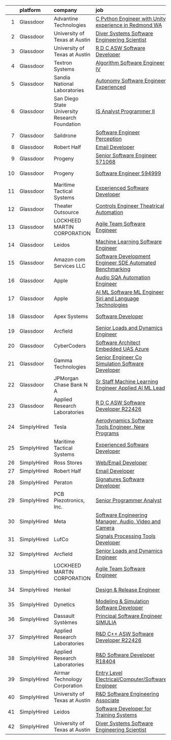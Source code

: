 

|    | platform    | company                                        | job                                                                                                                                                                                                                                                                                                                                                                                                                                                                                                                                                                                                                                                                                                                                                                                                                                                                                                                                                                                                                                                                                                                                                                                                                                                                                                                                                                                                                             | update_time   | location            |
|---:|:------------|:-----------------------------------------------|:--------------------------------------------------------------------------------------------------------------------------------------------------------------------------------------------------------------------------------------------------------------------------------------------------------------------------------------------------------------------------------------------------------------------------------------------------------------------------------------------------------------------------------------------------------------------------------------------------------------------------------------------------------------------------------------------------------------------------------------------------------------------------------------------------------------------------------------------------------------------------------------------------------------------------------------------------------------------------------------------------------------------------------------------------------------------------------------------------------------------------------------------------------------------------------------------------------------------------------------------------------------------------------------------------------------------------------------------------------------------------------------------------------------------------------|:--------------|:--------------------|
|  1 | Glassdoor   | Advantine Technologies                         | [C     Python Engineer with Unity experience in Redmond  WA](https://www.glassdoor.com/partner/jobListing.htm?pos=117&ao=1136043&s=58&guid=000001836e4f140f8d1a9a7b930d8538&src=GD_JOB_AD&t=SR&vt=w&ea=1&cs=1_627b217f&cb=1664003020285&jobListingId=1008157599925&jrtk=3-0-1gdn4u56pj4i9801-1gdn4u57bgahh800-3b05bea95ecf3b84-)                                                                                                                                                                                                                                                                                                                                                                                                                                                                                                                                                                                                                                                                                                                                                                                                                                                                                                                                                                                                                                                                                                | 1d            |                     |
|  2 | Glassdoor   | University of Texas at Austin                  | [Diver Systems Software Engineering Scientist](https://www.glassdoor.com/partner/jobListing.htm?pos=116&ao=1136043&s=58&guid=000001836e4f140f8d1a9a7b930d8538&src=GD_JOB_AD&t=SR&vt=w&cs=1_5b84bb1d&cb=1664003020285&jobListingId=1008134570966&jrtk=3-0-1gdn4u56pj4i9801-1gdn4u57bgahh800-b68ce17203cedfa0-)                                                                                                                                                                                                                                                                                                                                                                                                                                                                                                                                                                                                                                                                                                                                                                                                                                                                                                                                                                                                                                                                                                                   | 11d           | Austin, TX          |
|  3 | Glassdoor   | University of Texas at Austin                  | [R D C   ASW Software Developer](https://www.glassdoor.com/partner/jobListing.htm?pos=111&ao=1136043&s=58&guid=000001836e4f140f8d1a9a7b930d8538&src=GD_JOB_AD&t=SR&vt=w&cs=1_a4d111b6&cb=1664003020284&jobListingId=1008134571094&jrtk=3-0-1gdn4u56pj4i9801-1gdn4u57bgahh800-505db6517f58eced-)                                                                                                                                                                                                                                                                                                                                                                                                                                                                                                                                                                                                                                                                                                                                                                                                                                                                                                                                                                                                                                                                                                                                 | 11d           | Austin, TX          |
|  4 | Glassdoor   | Textron Systems                                | [Algorithm Software Engineer IV](https://www.glassdoor.com/partner/jobListing.htm?pos=121&ao=1136043&s=58&guid=000001836e4f140f8d1a9a7b930d8538&src=GD_JOB_AD&t=SR&vt=w&cs=1_cabbbfda&cb=1664003020285&jobListingId=1008158375340&jrtk=3-0-1gdn4u56pj4i9801-1gdn4u57bgahh800-2e4fd736068b0de0-)                                                                                                                                                                                                                                                                                                                                                                                                                                                                                                                                                                                                                                                                                                                                                                                                                                                                                                                                                                                                                                                                                                                                 | 24h           | Wilmington, MA      |
|  5 | Glassdoor   | Sandia National Laboratories                   | [Autonomy Software Engineer  Experienced ](https://www.glassdoor.com/partner/jobListing.htm?pos=123&ao=1136043&s=58&guid=000001836e4f140f8d1a9a7b930d8538&src=GD_JOB_AD&t=SR&vt=w&cs=1_b3872887&cb=1664003020285&jobListingId=1008158317621&jrtk=3-0-1gdn4u56pj4i9801-1gdn4u57bgahh800-547e78c4383871e9-)                                                                                                                                                                                                                                                                                                                                                                                                                                                                                                                                                                                                                                                                                                                                                                                                                                                                                                                                                                                                                                                                                                                       | 24h           | Albuquerque, NM     |
|  6 | Glassdoor   | San Diego State University Research Foundation | [IS Analyst Programmer II](https://www.glassdoor.com/partner/jobListing.htm?pos=110&ao=1136043&s=58&guid=000001836e4f140f8d1a9a7b930d8538&src=GD_JOB_AD&t=SR&vt=w&cs=1_e181b91d&cb=1664003020284&jobListingId=1008150424630&jrtk=3-0-1gdn4u56pj4i9801-1gdn4u57bgahh800-f3dab425f644b186-)                                                                                                                                                                                                                                                                                                                                                                                                                                                                                                                                                                                                                                                                                                                                                                                                                                                                                                                                                                                                                                                                                                                                       | 3d            | San Diego, CA       |
|  7 | Glassdoor   | Saildrone                                      | [Software Engineer   Perception](https://www.glassdoor.com/partner/jobListing.htm?pos=109&ao=1136043&s=58&guid=000001836e4f140f8d1a9a7b930d8538&src=GD_JOB_AD&t=SR&vt=w&cs=1_6dc16ce4&cb=1664003020283&jobListingId=1008156970798&jrtk=3-0-1gdn4u56pj4i9801-1gdn4u57bgahh800-51594aeaa2ed0247-)                                                                                                                                                                                                                                                                                                                                                                                                                                                                                                                                                                                                                                                                                                                                                                                                                                                                                                                                                                                                                                                                                                                                 | 1d            | Alameda, CA         |
|  8 | Glassdoor   | Robert Half                                    | [Email Developer](https://www.glassdoor.com/partner/jobListing.htm?pos=105&ao=1110586&s=58&guid=000001836e4f140f8d1a9a7b930d8538&src=GD_JOB_AD&t=SR&vt=w&ea=1&cs=1_b37be0df&cb=1664003020283&jobListingId=1008145675095&cpc=334ABAF5D42DC775&jrtk=3-0-1gdn4u56pj4i9801-1gdn4u57bgahh800-1d30b377a342ae9d--6NYlbfkN0CpzDdaQkua3np5pkmj49lKioZwmwxQ-yx5plwbYmV_MzWNBoPgCjn5bOtxNwC6GJ4nMXlh70SbCFcICXIgnZkuA1M2Q3cbZxvyy2idv8eL8hhk9lI80DRwFm1NMXGvI86YHjJOPaVV2F-OE7mVDddpF962aw6WMRMYnU2tZV44lSwwG1i4aejlIYegghAWtFY1W6zlDgwwze12cEnP3y3FoEl0_Cg3zon9ukh06n2BRpPkhdv91wX4SP94_ZHWribaSw9iuATGNpHlEVkPHkuHozUsQf4M0JPb5WpDyQY5kB4ncCaEazcVXAbUH72n2m4jWmhuZGzmTgn_y8aoGKY8fs7Q7Gow8tWaqdzBK2j_L5uhdY0Akd9XgsUgRT56p7lcpaldg0Gu4UUKOVj8gJaT9KgrzY3f41SiiRWlC-QEkqVWq-1hGqIuN8uXtdBr59N4jqxtzskVDXb5VQe6wEsMZQxmu7gLjXHGEhzHNuLI1KQ_-pfpYlm3fI5tdBkkF-rCWDo6qwo2hnhaA6LO9aGZYximjmcvyat7rIiZRCKBAg4nNpxxvPs1)                                                                                                                                                                                                                                                                                                                                                                                                                                                                                                                      | 7d            | Denver, CO          |
|  9 | Glassdoor   | Progeny                                        | [Senior Software Engineer   571068 ](https://www.glassdoor.com/partner/jobListing.htm?pos=119&ao=1136043&s=58&guid=000001836e4f140f8d1a9a7b930d8538&src=GD_JOB_AD&t=SR&vt=w&cs=1_c5c73699&cb=1664003020285&jobListingId=1008146023366&jrtk=3-0-1gdn4u56pj4i9801-1gdn4u57bgahh800-f0fd6c0004d9c04e-)                                                                                                                                                                                                                                                                                                                                                                                                                                                                                                                                                                                                                                                                                                                                                                                                                                                                                                                                                                                                                                                                                                                             | 7d            | Canonsburg, PA      |
| 10 | Glassdoor   | Progeny                                        | [Software Engineer  594999 ](https://www.glassdoor.com/partner/jobListing.htm?pos=115&ao=1136043&s=58&guid=000001836e4f140f8d1a9a7b930d8538&src=GD_JOB_AD&t=SR&vt=w&cs=1_e03abdca&cb=1664003020285&jobListingId=1008134031369&jrtk=3-0-1gdn4u56pj4i9801-1gdn4u57bgahh800-6d016ac3371836b7-)                                                                                                                                                                                                                                                                                                                                                                                                                                                                                                                                                                                                                                                                                                                                                                                                                                                                                                                                                                                                                                                                                                                                     | 11d           | Manassas, VA        |
| 11 | Glassdoor   | Maritime Tactical Systems                      | [Experienced Software Developer](https://www.glassdoor.com/partner/jobListing.htm?pos=102&ao=1110586&s=58&guid=000001836e4f140f8d1a9a7b930d8538&src=GD_JOB_AD&t=SR&vt=w&ea=1&cs=1_389c1780&cb=1664003020282&jobListingId=1008149197652&cpc=009A9C8147DF705D&jrtk=3-0-1gdn4u56pj4i9801-1gdn4u57bgahh800-81bb24394b5abab6--6NYlbfkN0AtR68e5gWpPxoovZgA7Udo-dcymoK0NpHFMpIgh7LYzw56sJYO5BCaP-bqJbaXFb_-ej51BS-QNSIWQaRzNmG2_RvMR4LiDIjiWnQ0kaTCf_kylRMyRIsBM2wpIDBlBWIhyaDEsQtPzD_cB10uLc6yBP3cPpsqVA5vTZpkP-AhwayiN2eDEH1kNS-S8pAfwLLR0pD-2Izb2g_SclCYurcx9E6U9efNlEUoBx1XEpnxfJ4GVjz5lZTwyFf4ROZmSDHdD9V7IcIPWBtfeejF6em8qhFFudYo7LnJrMb3SmcjJ7UBaY2TesxSQbv2BFpmwyS0VD191U3JXkczkoDxDiloJ8z-bl6SN0zBDNhJNx7_xfLa4Dmal3xifL_f8kywOj101dlfJcGSv00AZczYHc5XsoqJ1IV-GtVdkg3craOHHmlimtnIDfaWKVciZwNQnjcGSIlqJL9Ey-IHlME0Q7BUjQ6gd3Hhl66NJNsZx-jSyebI9_J8lXnEgzAjJe576Beb2GEy3PajVAHLGeBtP96e)                                                                                                                                                                                                                                                                                                                                                                                                                                                                                                                                       | 4d            | Melbourne, FL       |
| 12 | Glassdoor   | Theater Outsource                              | [Controls Engineer   Theatrical Automation](https://www.glassdoor.com/partner/jobListing.htm?pos=118&ao=1136043&s=58&guid=000001836e4f140f8d1a9a7b930d8538&src=GD_JOB_AD&t=SR&vt=w&ea=1&cs=1_f4972222&cb=1664003020285&jobListingId=1008149531471&jrtk=3-0-1gdn4u56pj4i9801-1gdn4u57bgahh800-67f7b1ecdf14d1e3-)                                                                                                                                                                                                                                                                                                                                                                                                                                                                                                                                                                                                                                                                                                                                                                                                                                                                                                                                                                                                                                                                                                                 | 4d            | Syracuse, NY        |
| 13 | Glassdoor   | LOCKHEED MARTIN CORPORATION                    | [Agile Team Software Engineer](https://www.glassdoor.com/partner/jobListing.htm?pos=103&ao=1110586&s=58&guid=000001836e4f140f8d1a9a7b930d8538&src=GD_JOB_AD&t=SR&vt=w&cs=1_85cc967b&cb=1664003020282&jobListingId=1008157427345&cpc=56C4EA4A1A191A49&jrtk=3-0-1gdn4u56pj4i9801-1gdn4u57bgahh800-c601795b34351101--6NYlbfkN0BuMqUtaNIakuoGTB-u7I0EvtcrTK1_bHO6_bsORPCvsL7zkQUfIzpY4doIgp_GoHrdWwRHLC1L1F-NTj7I9bniL9bd7P7cGA1R3ynlaMUiL1G1I1fQGpDJM8PDMow5kSXMVLGknX_E_ksfSda1IQx-WOKLNd1bNNBCCPk3Y7j18NUQ7n_e0VECzZb-JyfhRKp2uc9zR1FUm8jqzUY5lpco5nDlE96KtFR524-nbYHIGLfWdNdTWiq828edn-jWSPyzE9dD79qVasf2RhUQugJdqTwlDhPEctbHmmAdG8xjnO3DvfSQ-zDsQoKb0t_egTHh1hYUGI1UCJgpq1hZ_d21AvKNKdnHQJi0Eggwodp-EFeHoI1KZjH4m1Q-cvddNLwGWSpwr-oDDylySIkKiuDdO6g2_yyD6NEI763yNG6bO2sFzYvPqFr3dvjGPrL3Q6wR8GafUppw-qYppgpBU9AcOtOpF8RcjIF7JMhwtjScO021-QxRa06OkY9yhx1h2lSQO98ACXuipWd23L1fe71c3jeXADW8K9Db0W8_ha526XqbR4FYwp7bj7JMjb_v_1FMD8Z-kIzB59jpfOMmBKDxql-whk3drioD7603MggG1ndumUUDeuNlgsNj_fJSvVUHF-OnQqeWM84n3LePMIpc)                                                                                                                                                                                                                                                                                                                                                                                                              | 1d            | Manassas, VA        |
| 14 | Glassdoor   | Leidos                                         | [Machine Learning Software Engineer](https://www.glassdoor.com/partner/jobListing.htm?pos=104&ao=1110586&s=58&guid=000001836e4f140f8d1a9a7b930d8538&src=GD_JOB_AD&t=SR&vt=w&cs=1_41d614a2&cb=1664003020282&jobListingId=1008154058643&cpc=F5E96E35A1725171&jrtk=3-0-1gdn4u56pj4i9801-1gdn4u57bgahh800-ae7c0370de18daf7--6NYlbfkN0CZUO70VSdYKA8PR3jfrSh5ljhqJhfDt0PzQCMubt8cRihWbmqO_-Ccw6DGinMZCyK2ZE0rkuApsHeGNKrS9WTgWTVzUq_zBkMtMKRl2EVMdGDdu3O6zficjxrw1LNdb1H9xU-dLv_XXB74BQOK0elhW8zL9Y6v8u2TAJaWLAm3Z81AyZ7-43EqW0AVvaqs9C45K-5FP-M_SPgj7NGfpbS7BbcAaZbkDFEybo2BdsRpWeTyUNslrSyGNmtyxjQLv0HccxlCqNQ0Bb55-Y2yglPp8rDQEPmQjerjOjnpOds4D0LYl0MhGZjJvrpCingXJMWkfrrcjOC5m3AcLrB8aIJzd2JPzkTzoNUbO02pw49jqWxhkk8wMxkqT9hQVJQne-UjrS5wWHvzLQ5_OOFh17v4B5eux-a6j1A9R9O4EspSyct4ZqZdgjXGkM3ey1uY_d3nhkh16QyeS_b1ZQGT5S80IdbOVYUCkx-CqiKi2MNKczHq2GffplXeARqZZaF98SFB3NibYY8qHUAlvGK2C1Ljqbs9fYUzLAzXCf5v422vkNi9_h7CxJ2U1Co-6CR_E9KYWyDmQR73GeRzxv4kuUfZn9OCgwyAc5qELALBvhvz1zfnO7SW9NIaFyTFRr7Xdcnm-uyLVg94peZT4K8Y4gV6)                                                                                                                                                                                                                                                                                                                                                                                                        | 2d            | Arlington, VA       |
| 15 | Glassdoor   | Amazon com Services LLC                        | [Software Development Engineer  SDE  Automated Benchmarking](https://www.glassdoor.com/partner/jobListing.htm?pos=112&ao=1136043&s=58&guid=000001836e4f140f8d1a9a7b930d8538&src=GD_JOB_AD&t=SR&vt=w&cs=1_ba5ea890&cb=1664003020284&jobListingId=1008144113447&jrtk=3-0-1gdn4u56pj4i9801-1gdn4u57bgahh800-93604167f71390ef-)                                                                                                                                                                                                                                                                                                                                                                                                                                                                                                                                                                                                                                                                                                                                                                                                                                                                                                                                                                                                                                                                                                     | 7d            | Seattle, WA         |
| 16 | Glassdoor   | Apple                                          | [Audio SQA Automation Engineer](https://www.glassdoor.com/partner/jobListing.htm?pos=114&ao=1136043&s=58&guid=000001836e4f140f8d1a9a7b930d8538&src=GD_JOB_AD&t=SR&vt=w&cs=1_25904ba7&cb=1664003020285&jobListingId=1008146904400&jrtk=3-0-1gdn4u56pj4i9801-1gdn4u57bgahh800-2883d3b1dd5e8401-)                                                                                                                                                                                                                                                                                                                                                                                                                                                                                                                                                                                                                                                                                                                                                                                                                                                                                                                                                                                                                                                                                                                                  | 6d            | Cupertino, CA       |
| 17 | Glassdoor   | Apple                                          | [AI ML   Software  ML  Engineer  Siri and Language Technologies](https://www.glassdoor.com/partner/jobListing.htm?pos=113&ao=1136043&s=58&guid=000001836e4f140f8d1a9a7b930d8538&src=GD_JOB_AD&t=SR&vt=w&cs=1_7413ee50&cb=1664003020284&jobListingId=1008146904371&jrtk=3-0-1gdn4u56pj4i9801-1gdn4u57bgahh800-c37c15d6316a917e-)                                                                                                                                                                                                                                                                                                                                                                                                                                                                                                                                                                                                                                                                                                                                                                                                                                                                                                                                                                                                                                                                                                 | 6d            | Cambridge, MA       |
| 18 | Glassdoor   | Apex Systems                                   | [Software Developer](https://www.glassdoor.com/partner/jobListing.htm?pos=106&ao=1110586&s=58&guid=000001836e4f140f8d1a9a7b930d8538&src=GD_JOB_AD&t=SR&vt=w&ea=1&cs=1_a7371054&cb=1664003020283&jobListingId=1008143341273&cpc=2CAED5C921A5F994&jrtk=3-0-1gdn4u56pj4i9801-1gdn4u57bgahh800-28844eac39369d01--6NYlbfkN0DqWjE27Bj7wQp7zwejGyju2OyxUuq4SEucXSyN07WCWejYvQmJsgF2DYF8Y-TYieAFOYR7mwoVX3UFdAgmeb2F2B3opQw2wHm_zyLHmy4TCBnCgpLmuLRoHVj1p-weLc43NmWqS76UxEsRtpvNfmgjelNHp-FkrimqmxUiFI9vrws21Ve9iOwDdl-xCJpoz0mA7sn07P2KDlDdKHWWeLbBTjuqe0a49KSl3cEnZyb-CnqYjfblPzCpCdytKFGOTWJJhOFadcmfFAJ5q6H01xihcrLZl54UU3khTir28hJSLrZ3BoYOXy211slLrQiH4cZY1zPum-gtbwdtGrNog_-8D0CY_Io8ezJz6s0BvUgImW_IY5zKtgLE1lwxrvw_mX5S8Xfv3Vx39UTpViMazgPHqFNSvCLGBFi91INzv0AbrbnkJXZKP8FNJbmnWV20gB0t9kitOTik5I8kABHyav75v7DZfK2eUJOOTAhdNln9Io3VGMtdwQsvwkycGBBZHjK5vfrVJo3KM2oVlRaQ29jFeXuLpmowPuYYR6fHFB41ZXkEZWRMEMnYQjqMPtVQHEgD83lu2fYdmWTO4sGEVkv66DSMGNodQkCqviEebG7dMw1iBbNtyQHuivZJgDjG-zzQhJh_4qgOow%3D%3D)                                                                                                                                                                                                                                                                                                                                                                                                                       | 8d            | Bethesda, MD        |
| 19 | Glassdoor   | Arcfield                                       | [Senior Loads and Dynamics Engineer](https://www.glassdoor.com/partner/jobListing.htm?pos=101&ao=1110586&s=58&guid=000001836e4f140f8d1a9a7b930d8538&src=GD_JOB_AD&t=SR&vt=w&ea=1&cs=1_51b442ac&cb=1664003020282&jobListingId=1008156728757&cpc=15C919740AEB52D4&jrtk=3-0-1gdn4u56pj4i9801-1gdn4u57bgahh800-1877bede92c808a3--6NYlbfkN0Aiur-s0w1ecieYSDQAiv-uLYLftpJidGWuKR3kSJYF_ksnj4VBwti5kCzrU5P_S6oeiaeDO5KLkdHiwR6E9byr8ZzH7OWR5C3O74ZvvbTZIqKbRXFn4W_dMi9Rxm0zyCJA07uJpuiz-RWq98MNVpK7ioNnLdszkOsOybj0PFtZnNStw-A7-huc9mLk-R1yZ2P6EayZZZilfzieQqMzgmDhrGFjRsxbbJhfl1C_yMuzSjCQbVN1NqXtq1jo_vCru7A80e1DWgC5Pi1NvoKW2KRm6daMx0LPZSP7KwHEuJGGDP3YUMh6p3BEUUOm6u4ZAB0VXtxIR0fsKZPYlmbM0FS5k5QL2R1yQPqyEeK1EOKvFvkDbAPXXGV3Sq9wy-MKtYHDmawkV6YhmneaFRF-mQlFTgTM7rb5koNapvZvA_XBcV9KFvIP74gjmab5-S_n0AsHlc-DA_iglABAcbrYLPrpG-ioBQ210rTKH3fjxc4hZnrKs69HIQkUb5vWkhExOF2EFVZxLH2Yyytr-V0B5mgs1rrT1ime0m4%3D)                                                                                                                                                                                                                                                                                                                                                                                                                                                                                                                     | 1d            | United States       |
| 20 | Glassdoor   | CyberCoders                                    | [Software Architect  Embedded UAS  Azure ](https://www.glassdoor.com/partner/jobListing.htm?pos=107&ao=1110586&s=58&guid=000001836e4f140f8d1a9a7b930d8538&src=GD_JOB_AD&t=SR&vt=w&ea=1&cs=1_ac740956&cb=1664003020283&jobListingId=1008158078107&cpc=AC285F3A3ECA6BB0&jrtk=3-0-1gdn4u56pj4i9801-1gdn4u57bgahh800-667640f83b26a81f--6NYlbfkN0CpFJQzrgRR8WqXWK1qKKEqALWJw739KlKqr2H-MSI4eoBlI4EFrmor2FYZMP3muM1Zj5alCTrgiJLv5_pESDt6R_MeNX8pOh0tWlTnq_2DN_dNmMOAfzMzZbkTt0IotlRWyCmoSxTUS6VB_j6An_8HSjhBKZif54QdB5qkMOd-49podDnSPP8FW1VD0XyuRNDwMU1UfMyrPJ1r_dLGF1oJp9fOJ40_E5f3C0U1UuRGRPSSHGQfz1nkwUhTgtuQhcXEz2PTxSBrkMukco_ixx3Q9r2Drkc5qONnYuL4il9agv6leEDdIH1mYKR8jAoEm6CtLCrxo6k5b0n_G2khWunh37nf42Zu69dwYaAPVUPpFOqml-LTuXix0xo7FWIZsgM7_GM0aXS5MCPpIsV-qo52LLAB8SZFIGEuvUqnopu0Pg1ixdwe_y9kVJ3v2a9SGBbSLsx4h25xcTzgOWSs0s161dbd1AMd8DRe0HqmzPyPfgz77DNZAdDmX0O2iV4X-hicnvDeuTCt81g82EAb2Yw6sr1vueamiQAQJyyAeSRlxj5cmVLlSApFpazk9ZKMUJ93IM8uxU_Q-n3fm3R9Kagjo-m6aj1CWwkofUFYP0PO_nGVs4n8VvaXIZ7Pent-7De7Z-zsuyR_VlorAcpjYGLYT3AOCZLJC_cWz41o-HFLMqicYcwFhjAHIK7cZh_hWQRvtCQ_pzv_kp4OFCegbQbFO4RluvBYRDyLR-EJ3W9OiO60Ss9h0RrasYyAT8SRKgL7OIcJHxFkDQzF17WZJnanV4mNmlvJxGw4gV4-c9lM-b13yX2Z_3tEiVNbqJ0r0JHBNz_iPBJIy2FXStB35RQR3xKZyIdVW6VX3oD8t3IVQP5_nHQ2RjgcqfNSfes4SNjN0yOxp3vMYmTfaqjdtNDiztRhR2fztiz6jOXZ4ohBCNoPamht7Gto9KvDB_f3KW9MHYZomOc5YYStqs82Ppk-5ySocSGt08kUL-SFUAiMNUdOwXuXkZRpzblgOBF77BMHNtlOSWltcA%3D%3D) | 24h           | Anaheim, CA         |
| 21 | Glassdoor   | Gamma Technologies                             | [Senior Engineer   Co Simulation Software Developer](https://www.glassdoor.com/partner/jobListing.htm?pos=120&ao=1136043&s=58&guid=000001836e4f140f8d1a9a7b930d8538&src=GD_JOB_AD&t=SR&vt=w&cs=1_790b0300&cb=1664003020285&jobListingId=1008157358274&jrtk=3-0-1gdn4u56pj4i9801-1gdn4u57bgahh800-5fe5ab05dd114255-)                                                                                                                                                                                                                                                                                                                                                                                                                                                                                                                                                                                                                                                                                                                                                                                                                                                                                                                                                                                                                                                                                                             | 1d            | Westmont, IL        |
| 22 | Glassdoor   | JPMorgan Chase Bank  N A                       | [Sr  Staff Machine Learning Engineer   Applied AI ML Lead](https://www.glassdoor.com/partner/jobListing.htm?pos=122&ao=1136043&s=58&guid=000001836e4f140f8d1a9a7b930d8538&src=GD_JOB_AD&t=SR&vt=w&cs=1_868120e7&cb=1664003020285&jobListingId=1008135419592&jrtk=3-0-1gdn4u56pj4i9801-1gdn4u57bgahh800-c192268a470b92e3-)                                                                                                                                                                                                                                                                                                                                                                                                                                                                                                                                                                                                                                                                                                                                                                                                                                                                                                                                                                                                                                                                                                       | 11d           | Palo Alto, CA       |
| 23 | Glassdoor   | Applied Research Laboratories                  | [R D C   ASW Software Developer R22426](https://www.glassdoor.com/partner/jobListing.htm?pos=108&ao=1136043&s=58&guid=000001836e4f140f8d1a9a7b930d8538&src=GD_JOB_AD&t=SR&vt=w&ea=1&cs=1_ce74b67e&cb=1664003020283&jobListingId=1008134873870&jrtk=3-0-1gdn4u56pj4i9801-1gdn4u57bgahh800-9e99523256cc7a65-)                                                                                                                                                                                                                                                                                                                                                                                                                                                                                                                                                                                                                                                                                                                                                                                                                                                                                                                                                                                                                                                                                                                     | 11d           | Austin, TX          |
| 24 | SimplyHired | Tesla                                          | [Aerodynamics Software Tools Engineer, New Programs](https://www.simplyhired.com/job/zO8gcthxFQqgNmwD9bdYUrhRy13Ovr3XTHhU0ibGJoZo7L7tcfLxOw?q=acoustic+developer)                                                                                                                                                                                                                                                                                                                                                                                                                                                                                                                                                                                                                                                                                                                                                                                                                                                                                                                                                                                                                                                                                                                                                                                                                                                               | Recently      | Hawthorne, CA       |
| 25 | SimplyHired | Maritime Tactical Systems                      | [Experienced Software Developer](https://www.simplyhired.com/job/SFCNgTCASRLyKqrC1ACVdKR7NKY2JFDNa9GteUJWZNaA6WLDTGtMyQ?q=acoustic+developer)                                                                                                                                                                                                                                                                                                                                                                                                                                                                                                                                                                                                                                                                                                                                                                                                                                                                                                                                                                                                                                                                                                                                                                                                                                                                                   | 4d            | Melbourne, FL       |
| 26 | SimplyHired | Ross Stores                                    | [Web/Email Developer](https://www.simplyhired.com/job/iapHcCXyBAwSCQxFgqTzcH6pCeCWlT5U6RhkIjo60dultz2bPETatw?q=acoustic+developer)                                                                                                                                                                                                                                                                                                                                                                                                                                                                                                                                                                                                                                                                                                                                                                                                                                                                                                                                                                                                                                                                                                                                                                                                                                                                                              | Recently      | Dublin, CA          |
| 27 | SimplyHired | Robert Half                                    | [Email Developer](https://www.simplyhired.com/job/BVIgBJgCpxv-cFy0d_7E9Pz7QxiyU_8mBeDOWeRs5Ka68IK6Es0Vsw?q=acoustic+developer)                                                                                                                                                                                                                                                                                                                                                                                                                                                                                                                                                                                                                                                                                                                                                                                                                                                                                                                                                                                                                                                                                                                                                                                                                                                                                                  | 7d            | Denver, CO          |
| 28 | SimplyHired | Peraton                                        | [Signatures Software Developer](https://www.simplyhired.com/job/VhxXHzc1HuSwgvJxF9sKZQ2uXq6BwCFPmRIcEGeH9slcr0dBpgm7Wg?q=acoustic+developer)                                                                                                                                                                                                                                                                                                                                                                                                                                                                                                                                                                                                                                                                                                                                                                                                                                                                                                                                                                                                                                                                                                                                                                                                                                                                                    | Recently      | Bethesda, MD        |
| 29 | SimplyHired | PCB Piezotronics, Inc.                         | [Senior Programmer Analyst](https://www.simplyhired.com/job/eQBYwWiHkxugufpP5RasTROUJ8GSCTQyB7il0JPt8M58snoQJ9LUjQ?q=acoustic+developer)                                                                                                                                                                                                                                                                                                                                                                                                                                                                                                                                                                                                                                                                                                                                                                                                                                                                                                                                                                                                                                                                                                                                                                                                                                                                                        | Recently      | Depew, NY           |
| 30 | SimplyHired | Meta                                           | [Software Engineering Manager, Audio, Video and Camera](https://www.simplyhired.com/job/AcPc5DUPNYj9CMf6xW8n3d6KbxKPxsL_pcHtarR3Yd9d8AKAG_9DPA?q=acoustic+developer)                                                                                                                                                                                                                                                                                                                                                                                                                                                                                                                                                                                                                                                                                                                                                                                                                                                                                                                                                                                                                                                                                                                                                                                                                                                            | Recently      | Remote              |
| 31 | SimplyHired | LufCo                                          | [Signals Processing Tools Developer](https://www.simplyhired.com/job/jxVDpTZCccqjEnpPz1NbCXdN8KMlRERmnL4FoPm6NhpX1I_syaeD7A?q=acoustic+developer)                                                                                                                                                                                                                                                                                                                                                                                                                                                                                                                                                                                                                                                                                                                                                                                                                                                                                                                                                                                                                                                                                                                                                                                                                                                                               | Recently      | Baltimore, MD       |
| 32 | SimplyHired | Arcfield                                       | [Senior Loads and Dynamics Engineer](https://www.simplyhired.com/job/ewmZjjE-VCt0grOFR0kFzm53GYDycXWhuhcTpAoa1ZYuSER0-kXQRg?q=acoustic+developer)                                                                                                                                                                                                                                                                                                                                                                                                                                                                                                                                                                                                                                                                                                                                                                                                                                                                                                                                                                                                                                                                                                                                                                                                                                                                               | 1d            | Brookpark, OH       |
| 33 | SimplyHired | LOCKHEED MARTIN CORPORATION                    | [Agile Team Software Engineer](https://www.simplyhired.com/job/Bb51HkQy-2su1GpzhGynACvjPLYE6Wvg9mIpxfLIaj4sC19YaDYgLg?q=acoustic+developer)                                                                                                                                                                                                                                                                                                                                                                                                                                                                                                                                                                                                                                                                                                                                                                                                                                                                                                                                                                                                                                                                                                                                                                                                                                                                                     | 1d            | Manassas, VA        |
| 34 | SimplyHired | Henkel                                         | [Design & Release Engineer](https://www.simplyhired.com/job/ktwZD9EkOBuoBNQlOjW3aoAOfiqygUznsMFvrBEcZiGeezvQNrS5yA?q=acoustic+developer)                                                                                                                                                                                                                                                                                                                                                                                                                                                                                                                                                                                                                                                                                                                                                                                                                                                                                                                                                                                                                                                                                                                                                                                                                                                                                        | Recently      | Madison Heights, MI |
| 35 | SimplyHired | Dynetics                                       | [Modeling & Simulation Software Developer](https://www.simplyhired.com/job/jB9qNqjHCPSUt7TWPlOOQNFzSw9WO0p79NS63EVf_jwk1JX7BW6kbg?q=acoustic+developer)                                                                                                                                                                                                                                                                                                                                                                                                                                                                                                                                                                                                                                                                                                                                                                                                                                                                                                                                                                                                                                                                                                                                                                                                                                                                         | Recently      | Huntsville, AL      |
| 36 | SimplyHired | Dassault Systèmes                              | [Principal Software Engineer SIMULIA](https://www.simplyhired.com/job/EoyCNNBK4UDsF5Gx7YzyR7Q6olXn4fnrw8HCQt0MME2YG7Gjcx7NiA?q=acoustic+developer)                                                                                                                                                                                                                                                                                                                                                                                                                                                                                                                                                                                                                                                                                                                                                                                                                                                                                                                                                                                                                                                                                                                                                                                                                                                                              | Recently      | Waltham, MA         |
| 37 | SimplyHired | Applied Research Laboratories                  | [R&D C++ ASW Software Developer R22426](https://www.simplyhired.com/job/8XP0R6LMD2rgtoekPlVM5lv487R8RZr8mtW6j4w07LPhzUDNXm6zhQ?q=acoustic+developer)                                                                                                                                                                                                                                                                                                                                                                                                                                                                                                                                                                                                                                                                                                                                                                                                                                                                                                                                                                                                                                                                                                                                                                                                                                                                            | 11d           | Austin, TX          |
| 38 | SimplyHired | Applied Research Laboratories                  | [R&D Software Developer R18404](https://www.simplyhired.com/job/iYsUoC4YVp2iNY6b_JtpfN9L4H2iAgnSxyEYjA8MjR38__eDQ3Tw0g?q=acoustic+developer)                                                                                                                                                                                                                                                                                                                                                                                                                                                                                                                                                                                                                                                                                                                                                                                                                                                                                                                                                                                                                                                                                                                                                                                                                                                                                    | Recently      | Austin, TX          |
| 39 | SimplyHired | Airmar Technology Corporation                  | [Entry Level Electrical/Computer/Software Engineer](https://www.simplyhired.com/job/z2fxVZM99vLfSzIS4Eq3YOhVwknu4HEQL9KGZzmxXvMPxeQugLC3TQ?q=acoustic+developer)                                                                                                                                                                                                                                                                                                                                                                                                                                                                                                                                                                                                                                                                                                                                                                                                                                                                                                                                                                                                                                                                                                                                                                                                                                                                | Recently      | Milford, NH         |
| 40 | SimplyHired | University of Texas at Austin                  | [R&D Software Engineering Associate](https://www.simplyhired.com/job/EBH9qDH0Ax58EtcS7HneCCVW4gYqLVAq9TnsfzRruRjBypKUE6-j8w?q=acoustic+developer)                                                                                                                                                                                                                                                                                                                                                                                                                                                                                                                                                                                                                                                                                                                                                                                                                                                                                                                                                                                                                                                                                                                                                                                                                                                                               | Recently      | Austin, TX          |
| 41 | SimplyHired | Leidos                                         | [Software Developer for Training Systems](https://www.simplyhired.com/job/bkZMqLcMEW3WoKMF4vv5LTlDXVzHoXRsF35WIS_tZNhHme0iBV-Cow?q=acoustic+developer)                                                                                                                                                                                                                                                                                                                                                                                                                                                                                                                                                                                                                                                                                                                                                                                                                                                                                                                                                                                                                                                                                                                                                                                                                                                                          | Recently      | Bethesda, MD        |
| 42 | SimplyHired | University of Texas at Austin                  | [Diver Systems Software Engineering Scientist](https://www.simplyhired.com/job/ET8ZLLB_7pra6pjLTPLb0yVmyw6W3IqweeuAVgqdGyx8X5ZscSNBHQ?q=acoustic+developer)                                                                                                                                                                                                                                                                                                                                                                                                                                                                                                                                                                                                                                                                                                                                                                                                                                                                                                                                                                                                                                                                                                                                                                                                                                                                     | 11d           | Austin, TX          |